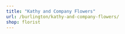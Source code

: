 ```yaml
---
title: "Kathy and Company Flowers"
url: /burlington/kathy-and-company-flowers/
shop: florist
---
```

